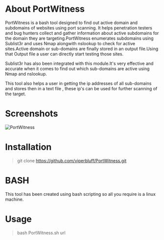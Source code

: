 # About PortWitness

PortWitness is a bash tool designed to find out active domain and subdomains of websites using port scanning. It helps penetration testers and bug hunters collect and gather information about active subdomains for the domain they are targeting.PortWitness enumerates subdomains using Sublist3r and uses Nmap alongwith nslookup to check for active sites.Active domain or sub-domains are finally stored in an output file.Using that Output file a user can directly start testing those sites.

Sublist3r has also been integrated with this module.It's very effective and accurate when it comes to find out which sub-domains are active using Nmap and nslookup.

This tool also helps a user in getting the ip addresses of all sub-domains and stores then in a text file , these ip's can be used for further scanning of the target. 

# Screenshots 

![PortWitness](https://raw.github.com/viperbluff/PortWitness/master/screenshots/PortWitness.png)

# Installation 

> git clone https://github.com/viperbluff/PortWitness.git

# BASH

This tool has been created using bash scripting so all you require is a linux machine. 

# Usage 

> bash PortWitness.sh url

